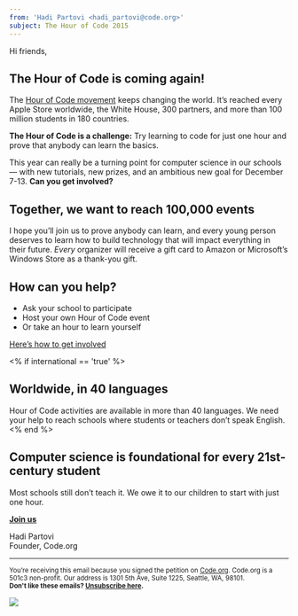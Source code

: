 ```yaml
---
from: 'Hadi Partovi <hadi_partovi@code.org>'
subject: The Hour of Code 2015
---
```


Hi friends, 

## The Hour of Code is coming again!

The [Hour of Code movement](https://hourofcode.com/) keeps changing the world. It’s reached every Apple Store worldwide, the White House, 300 partners, and more than 100 million students in 180 countries. 

**The Hour of Code is a challenge:** Try learning to code for just one hour and prove that anybody can learn the basics.

This year can really be a turning point for computer science in our schools — with new tutorials, new prizes, and an ambitious new goal for December 7-13. **Can you get involved?**

## Together, we want to reach 100,000 events
I hope you’ll join us to prove anybody can learn, and every young person deserves to learn how to build technology that will impact everything in their future. *Every* organizer will receive a gift card to Amazon or Microsoft’s Windows Store as a thank-you gift. 

## How can you help?
- Ask your school to participate
- Host your own Hour of Code event
- Or take an hour to learn yourself

[Here’s how to get involved](https://hourofcode.com/promote)

<% if international == 'true' %>
## Worldwide, in 40 languages
Hour of Code activities are available in more than 40 languages. We need your help to reach schools where students or teachers don’t speak English.
<% end %>

## Computer science is foundational for every 21st-century student
Most schools still don’t teach it. We owe it to our children to start with just one hour.

**[Join us](https://hourofcode.com/)**

Hadi Partovi<br />
Founder, Code.org

<hr>

<small>You’re receiving this email because you signed the petition on <a href="https://Code.org/">Code.org</a>. Code.org is a 501c3 non-profit. Our address is 1301 5th Ave, Suite 1225, Seattle, WA, 98101.</small> <br />
<small><strong>Don't like these emails? [Unsubscribe here](<%= unsubscribe_link %>).</strong></small>


![](<%= tracking_pixel %>)
